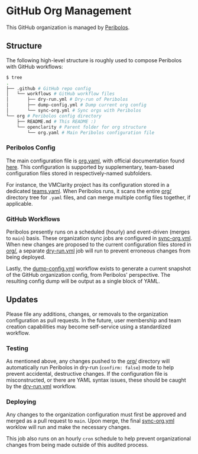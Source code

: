 # GitHub Org Management

This GitHub organization is managed by [Peribolos](https://github.com/uwu-tools/peribolos).

## Structure

The following high-level structure is roughly used to compose Peribolos with GitHub workflows:

```bash
$ tree
.
├── .github # GitHub repo config
│   └── workflows # GitHub workflow files
│       ├── dry-run.yml # Dry-run of Peribolos
│       ├── dump-config.yml # Dump current org config
│       └── sync-org.yml # Sync orgs with Peribolos
└── org # Peribolos config directory
    ├── README.md # This README :)
    └── openclarity # Parent folder for org structure
        └── org.yaml # Main Peribolos configuration file
```

### Peribolos Config

The main configuration file is [org.yaml](./openclarity/org.yaml), with official documentation found [here](https://docs.prow.k8s.io/docs/components/cli-tools/peribolos/#org-configuration). This configuration is supported by supplementary, team-based configuration files stored in respectively-named subfolders.

For instance, the VMClarity project has its configuration stored in a dedicated [teams.yaml](../org/openclarity/vmclarity/teams.yaml). When Peribolos runs, it scans the entire [org/](../org) directory tree for `.yaml` files, and can merge multiple config files together, if applicable.

### GitHub Workflows

Peribolos presently runs on a scheduled (hourly) and event-driven (merges to `main`) basis. These organization sync jobs are configured in [sync-org.yml](../.github/workflows/sync-org.yml). When new changes are proposed to the current configuration files stored in [org/](../org), a separate [dry-run.yml](../.github/workflows/dry-run.yml) job will run to prevent erroneous changes from being deployed.

Lastly, the [dump-config.yml](../.github/workflows/dump-config.yml) workflow exists to generate a current snapshot of the GitHub organization config, from Peribolos' perspective. The resulting config dump will be output as a single block of YAML.

## Updates

Please file any additions, changes, or removals to the organization configuration as pull requests. In the future, user membership and team creation capabilities may become self-service using a standardized workflow.

### Testing

As mentioned above, any changes pushed to the [org/](../org) directory will automatically run Peribolos in dry-run (`confirm: false`) mode to help prevent accidental, destructive changes. If the configuration file is misconstructed, or there are YAML syntax issues, these should be caught by the [dry-run.yml](../.github/workflows/dry-run.yml) workflow.

### Deploying

Any changes to the organization configuration must first be approved and merged as a pull request to `main`. Upon merge, the final [sync-org.yml](../.github/workflows/sync-org.yml) worklow will run and make the necessary changes.

This job also runs on an hourly `cron` schedule to help prevent organizational changes from being made outside of this audited process.

